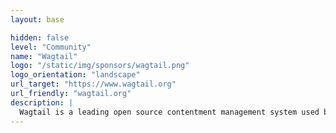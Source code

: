 ```yaml
---
layout: base

hidden: false
level: "Community"
name: "Wagtail"
logo: "/static/img/sponsors/wagtail.png"
logo_orientation: "landscape"
url_target: "https://www.wagtail.org"
url_friendly: "wagtail.org"
description: |
  Wagtail is a leading open source contentment management system used by tens of thousands of organizations around the world, including Google, NASA, and the British NHS. Our project is supported by Torchbox, the creators of Wagtail, and an international coalition of agencies and contributors. We're a vibrant community that welcomes newcomers and would love for you to get involved. Check out www.wagtail.org to get started.
---
```

